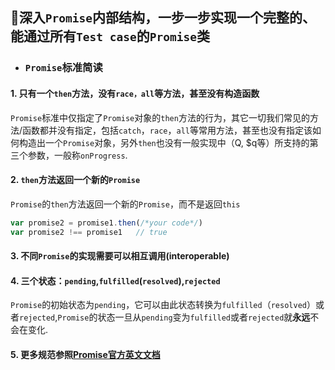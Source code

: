 ## 🍁深入`Promise`内部结构，一步一步实现一个完整的、能通过所有`Test case`的`Promise`类

- ### `Promise`标准简读
#### 1. 只有一个`then`方法，没有`race，all`等方法，甚至没有构造函数
`Promise`标准中仅指定了`Promise`对象的`then`方法的行为，其它一切我们常见的方法/函数都并没有指定，包括`catch`，`race`，`all`等常用方法，甚至也没有指定该如何构造出一个`Promise`对象，另外`then`也没有一般实现中（Q, $q等）所支持的第三个参数，一般称`onProgress`.

#### 2. `then`方法返回一个新的`Promise`
`Promise`的`then`方法返回一个新的`Promise`，而不是返回`this`
```js
var promise2 = promise1.then(/*your code*/)
var promise2 !== promise1   // true
```
#### 3. 不同`Promise`的实现需要可以相互调用(interoperable)
#### 4. 三个状态：`pending`,`fulfilled`(`resolved`),`rejected`
`Promise`的初始状态为`pending`，它可以由此状态转换为`fulfilled`（`resolved`）或者`rejected`,`Promise`的状态一旦从`pending`变为`fulfilled`或者`rejected`就**永远**不会在变化.
#### 5. 更多规范参照[Promise官方英文文档](https://promisesaplus.com/)
